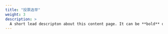```yaml
---
title: "投票选举"
weight: 3
description: >
  A short lead descripton about this content page. It can be **bold** or _italic_ and can be split over multiple paragraphs.
---
```


